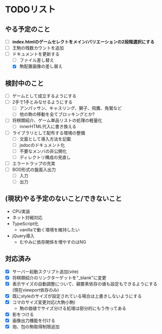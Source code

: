 # TODOリスト
## やる予定のこと
* [ ] **index.htmlのゲームセレクトをメイン/バリエーションの2段階選択にする**
* [ ] 王駒の残数カウントを追加
* [ ] ドキュメントを更新する
  * [ ] ファイル差し替え
  * [x] 駒配置画像の差し替え

## 検討中のこと
* [ ] ゲームとして成立するようにする
* [ ] 2手で1手とみなせるようにする
  * [ ] アンパッサン、キャスリング、獅子、飛鷹、角鷲など
  * [ ] 他の駒の移動を全てブロッキングとか?
* [ ] 将棋類紹介、ゲーム単品リストの処理の軽量化
  * [ ] innerHTML代入に書き換える
* [ ] ライブラリとして配布する環境の整備
  * [ ] 文面として導入方法を記載
  * [ ] jsdocのドキュメント化
  * [ ] 不要なメンバの非公開化
  * [ ] ディレクトリ構成の見直し
* [ ] エラートラップの充実
* [ ] BOD形式の盤面入出力
  * [ ] 入力
  * [ ] 出力

## (現状)やる予定のないこと/できないこと
* CPU実装
* ネット対戦対応
* TypeScript化
  * vanillaで動く環境を維持したい
* jQuery導入
  * むやみに依存関係を増やすのはNG

## 対応済み
* [x] サーバー起動スクリプト追加(vite)
* [x] 将棋類紹介のリンクターゲットを"_blank"に変更
* [x] 表示サイズの自動調整について、親要素依存の値も設定もできるようにする(現在viewport依存のみ)
* [x] 既にstyleのサイズが設定されている場合は上書きしないようにする
* [x] コマのサイズ変更対応(大駒小駒)
  * 駒の価値でサイズ分ける処理は部分的にもう作ってある
* [x] 影をつける
* [x] 画像出力機能を付ける
* [x] 炮、包の駒取得制限追加
